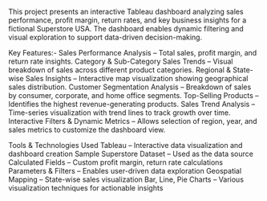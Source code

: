 This project presents an interactive Tableau dashboard analyzing sales performance, profit margin, return rates, and key business insights for a fictional Superstore USA. 
The dashboard enables dynamic filtering and visual exploration to support data-driven decision-making.

Key Features:-
Sales Performance Analysis – Total sales, profit margin, and return rate insights.
Category & Sub-Category Sales Trends – Visual breakdown of sales across different product categories.
Regional & State-wise Sales Insights – Interactive map visualization showing geographical sales distribution.
Customer Segmentation Analysis – Breakdown of sales by consumer, corporate, and home office segments.
Top-Selling Products – Identifies the highest revenue-generating products.
Sales Trend Analysis – Time-series visualization with trend lines to track growth over time.
Interactive Filters & Dynamic Metrics – Allows selection of region, year, and sales metrics to customize the dashboard view.

Tools & Technologies Used
Tableau – Interactive data visualization and dashboard creation
Sample Superstore Dataset – Used as the data source
Calculated Fields – Custom profit margin, return rate calculations
Parameters & Filters – Enables user-driven data exploration
Geospatial Mapping – State-wise sales visualization
Bar, Line, Pie Charts – Various visualization techniques for actionable insights

